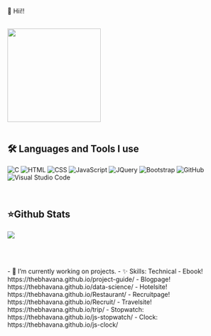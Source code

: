 
🍁 Hii!! 


<br />
<img align="left " src="https://c.tenor.com/Bpv9wTLKMskAAAAM/computer-nerds.gif" width="210px" style="max-width:100%;">


<br />

<br /> 
<p align="left">
<h2><b>🛠 Languages and Tools I use </b></h2>

  ![C](https://img.shields.io/badge/-C-040E2C?style=for-the-badge&logo=C)
  ![HTML](https://img.shields.io/badge/-HTML-040E2C?style=for-the-badge&logo=HTML5)
  ![CSS](https://img.shields.io/badge/-CSS-040E2C?style=for-the-badge&logo=CSS3&logoColor=1572B6)
  ![JavaScript](https://img.shields.io/badge/-JavaScript-040E2C?style=for-the-badge&logo=javascript)
  ![JQuery](https://img.shields.io/badge/-JQuery-040E2C?style=for-the-badge&logo=jquery&logoColor=0769ad)
  ![Bootstrap](https://img.shields.io/badge/-Bootstrap-040E2C?style=for-the-badge&logo=bootstrap&logoColor=563D7C)
  ![GitHub](https://img.shields.io/badge/-GitHub-040E2C?style=for-the-badge&logo=github)
  ![Visual Studio Code](https://img.shields.io/badge/-Visual%20Studio%20Code-040E2C?style=for-the-badge&logo=visual-studio-code&logoColor=007ACC)
  
</p>

<br />
<h2><b>⭐Github Stats</b></h2> 

![](https://komarev.com/ghpvc/?username=thebhavana&color=00ACFF)


</a>


<br>

<br />
<br />
- 🔭 I’m currently working on projects.
- ✨ Skills: Technical
- Ebook! https://thebhavana.github.io/project-guide/
- Blogpage! https://thebhavana.github.io/data-science/
- Hotelsite! https://thebhavana.github.io/Restaurant/
- Recruitpage! https://thebhavana.github.io/Recruit/
- Travelsite! https://thebhavana.github.io/trip/
- Stopwatch: https://thebhavana.github.io/js-stopwatch/
- Clock: https://thebhavana.github.io/js-clock/
